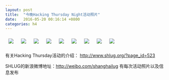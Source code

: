 ```yaml
---
layout: post
title:  "今晚Hacking Thursday Night活动照片"
date:   2016-05-20 00:16:14 +0800
categories: h4
---
```


[<img style='margin:10px;' src='/res2016/g520.h4/g519_1958_2600+08.1920p.jpg'>](/res2016/g520.h4/g519_1958_2600+08.JPG)
[<img style='margin:10px;' src='/res2016/g520.h4/g519_1958_3834+08.1920p.jpg'>](/res2016/g520.h4/g519_1958_3834+08.JPG)
[<img style='margin:10px;' src='/res2016/g520.h4/g519_2001_5500+08.1920p.jpg'>](/res2016/g520.h4/g519_2001_5500+08.JPG)
[<img style='margin:10px;' src='/res2016/g520.h4/g519_2002_0300+08.1920p.jpg'>](/res2016/g520.h4/g519_2002_0300+08.JPG)
[<img style='margin:10px;' src='/res2016/g520.h4/g519_2033_3900+08.1920p.jpg'>](/res2016/g520.h4/g519_2033_3900+08.JPG)
[<img style='margin:10px;' src='/res2016/g520.h4/g519_2100_1100+08.1920p.jpg'>](/res2016/g520.h4/g519_2100_1100+08.JPG)
[<img style='margin:10px;' src='/res2016/g520.h4/g519_2109_2200+08.1920p.jpg'>](/res2016/g520.h4/g519_2109_2200+08.JPG)
[<img style='margin:10px;' src='/res2016/g520.h4/g519_2151_0238+08.1920p.jpg'>](/res2016/g520.h4/g519_2151_0238+08.JPG)
[<img style='margin:10px;' src='/res2016/g520.h4/g519_2154_1200+08.1920p.jpg'>](/res2016/g520.h4/g519_2154_1200+08.JPG)

有关Hacking Thursday活动的介绍：
http://www.shlug.org/?page_id=523

SHLUG的新浪微博地址：http://weibo.com/shanghailug 有每次活动照片以及信息发布


